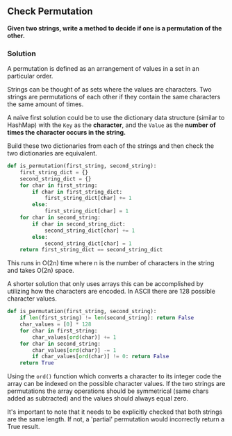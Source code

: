 ## Check Permutation

**Given two strings, write a method to decide if one is a permutation of the other.**

### Solution 

A permutation is defined as an arrangement of values in a set in an particular order. 

Strings can be thought of as sets where the values are characters. Two strings are permutations of each other if they contain the same characters the same amount of times.

A naïve first solution could be to use the dictionary data structure (similar to HashMap) with the `Key` as the **character**, and the `Value` as the **number of times the character occurs in the string.**

Build these two dictionaries from each of the strings and then check the two dictionaries are equivalent.

````python
def is_permutation(first_string, second_string):
    first_string_dict = {}
    second_string_dict = {}
    for char in first_string:
        if char in first_string_dict:
            first_string_dict[char] += 1
        else:
            first_string_dict[char] = 1
    for char in second_string:
        if char in second_string_dict:
            second_string_dict[char] += 1
        else:
            second_string_dict[char] = 1
    return first_string_dict == second_string_dict
````

This runs in O(2n) time where n is the number of characters in the string and takes O(2n) space.



A shorter solution that only uses arrays this can be accomplished by utilizing how the characters are encoded. In ASCII there are 128 possible character values. 

````python
def is_permutation(first_string, second_string):
    if len(first_string) != len(second_string): return False
    char_values = [0] * 128
    for char in first_string:
        char_values[ord(char)] += 1
    for char in second_string:
        char_values[ord(char)] -= 1
        if char_values[ord(char)] != 0: return False
    return True
````

Using the `ord()` function which converts a character to its integer code the array can be indexed on the possible character values. If the two strings are permutations the array operations should be symmetrical (same chars added as subtracted) and the values should always equal zero. 

It's important to note that it needs to be explicitly checked that both strings are the same length. If not, a 'partial' permutation would incorrectly return a True result.